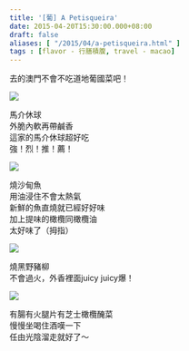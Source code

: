 ```yaml
---
title: '[葡] A Petisqueira'
date: 2015-04-20T15:30:00.000+08:00
draft: false
aliases: [ "/2015/04/a-petisqueira.html" ]
tags : [flavor - 行膳積腹, travel - macao]
---
```


去的澳門不會不吃道地葡國菜吧！  

![](/images/macau16a.jpg)

馬介休球  
外脆內軟再帶鹹香  
這家的馬介休球超好吃  
強！烈！推！薦！  

![](/images/macau16.jpg)

燒沙甸魚  
用油浸住不會太熱氣  
新鮮的魚直燒就已經好好味  
加上提味的橄欖同橄欖油  
太好味了（拇指）  

![](/images/macau16b.jpg)

燒黑野豬柳  
不會過火，外香裡面juicy juicy爆！  

![](/images/macau16c.jpg)

有腸有火腿片有芝士橄欖醃菜  
慢慢坐喝住酒嘆一下  
任由光陰溜走就好了～
